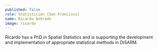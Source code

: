 ```yaml
---
published: false
role: Statistician (San Francisco)
name: Ricardo Andrade
image: ricardo
---
```

Ricardo has a PhD in Spatial Statistics and is supporting the development and implementation of appropriate statistical methods in DiSARM.